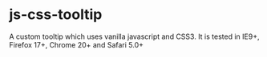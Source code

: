 # js-css-tooltip

A custom tooltip which uses vanilla javascript and CSS3. It is tested in IE9+, Firefox 17+, Chrome 20+ and Safari 5.0+
